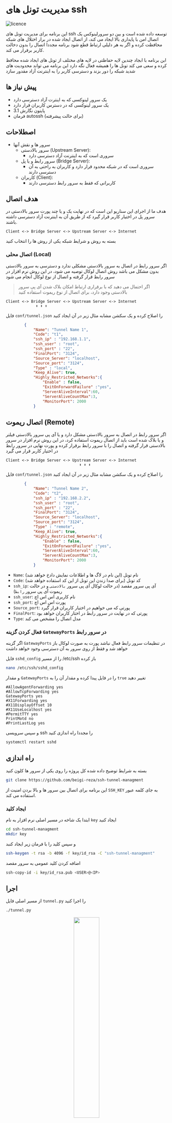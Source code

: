 # مدیریت تونل های ssh
![licence](https://img.shields.io/github/license/beigi-reza/ssh-tunnel-managment)

این برنامه برای مدیریت تونل های ssh توسعه داده شده است و بین دو سرورلینوکس یک اتصال امن با پایداری بالا ایجاد می کند، از اتصال ایجاد شده در برار اختلال های شبکه محافظت کرده و اگر به هر دلیلی ارتباط قطع شود برنامه مجددا اتصال  را بدون دخالت کاربر برقرار می کند. 

ابن برنامه با ابجاد چندین لایه حفاظتی در لایه های مختلف از تونل های ایجاد شده محافظ کرده و سعی می کتد تونل ها را همیشه فعال نگه دارد
این برنامه می تواند محدودیت های شدید شبکه را دور بزند و دسترسی کاربر را به اینترنت آزاد مقدور سازد


## پیش نیاز ها

- یک سرور لینوکسی که به اینترت آزاد دسترسی دارد
- یک سرور لینوکسی که در دسترس کاربران قرار دارد
- پایتون نگارش 3.1
- فرمان autossh (برای حالت پیشرفته)


## اصطلاحات
-  سرور ها و نقش آنها
    - سرور بالادستی (Upstream Server):
        - سروری است که به اینترنت آزاد دسترسی دارد         
    - سرور رابط و یا پل (Bridge Server):
        -  سروری است که در شبکه محدود قرار دارد و کاربران به راحتی به آن دسترسی دارند 
    - کاربران (Client): 
        - کاربرانی که فقط به سرور رابط دسترسی دارند 

## هدف اتصال
هدف ما از اجرای این سناریو این است که در نهایت یک و یا چند پورت سرور بالادستی در سرور پل در اختیار کاربر قرار گیرد که از طریق آن به اینترنت آزاد دسترسی داشته باشند.

```
Client <-> Bridge Server <-> Upstream Server <-> Internet
```

بسته به روش و شرایط شبکه یکی از روش ها را انتخاب کنید

### اتصال محلی (Local)

اگر سرور رابط در اتصال به سرور بالادستی مشکلی ندارد و دسترسی به سرور بالادستی بدون مشکل می باشد روش اتصال لوکال توصیه می شود، در این روش نرم افزار در سرور رابط قرار گرفته و اتصال از نوع لوکال انجام می شود 

>اگر احتمال می دهید که با برقراری ارتباط امکان بلاک شدن آی پی سرور بالادستی وجود دارد، برای اتصال از نوع ریموت استفاده کنید

```
Client <-> Bridge Server <-> Upstream Server <-> Internet
             ⬆️ ⬆️ ⬆️
 ```

فایل `conf/tunnel.json` را اصلاح کرده و یک سکشن مشابه مثال زیر در آن ایجاد کنید 

```json
        {
            "Name": "Tunnel Name 1",
            "Code": "t1",
            "ssh_ip" : "192.168.1.1",
            "ssh_user" : "root",
            "ssh_port" : "22",            
            "FinalPort": "3124",
            "Source_Server": "localhost",
            "Source_port": "3124",
            "Type" : "local",
            "Keep_Alive": true,
            "Highly_Restricted_Networks":{
                "Enable" : false,
                "ExitOnForwardFailure" :"yes",
                "ServerAliveInterval":60,
                "ServerAliveCountMax":3,
                "MonitorPort": 2000
            }                
```

## اتصال ریموت (Remote)

اگر سرور رابط در اتصال به سرور بالادستی مشکل دارد و یا آی پی سرور بالادستی فیلتر و یا بلاک شده است باید از اتصال ریموت استفاده کرد، 
در این روش نرم افزار در سرور بالادستی قرار گرفته و اتصال را با سرور رابط برقرار کرده و پورت نهایی در سرور رابط در اختیار کاربر قرار می گیرد 

```
Client <-> Bridge Server <-> Upstream Server <-> Internet
                                ⬆️ ⬆️ ⬆️
 ```


فایل `conf/tunnel.json` را اصلاح کرده و یک سکشن مشابه مثال زیر در آن ایجاد کنید 

```json
        {
            "Name": "Tunnel Name 2",
            "Code": "t2",
            "ssh_ip" : "192.168.2.2",
            "ssh_user" : "root",
            "ssh_port" : "22",            
            "FinalPort": "3124",
            "Source_Server": "localhost",
            "Source_port": "3124",
            "Type" : "remote",
            "Keep_Alive": true,
            "Highly_Restricted_Networks":{
                "Enable" : false,
                "ExitOnForwardFailure" :"yes",
                "ServerAliveInterval":60,
                "ServerAliveCountMax":3,
                "MonitorPort": 2000
            }                
```

- `Name`: نام تونل (این نام در لاگ ها و اطلاعات نمایش دادخ خواهد شد)
- `Code`: کد تونل (برای صدا زندن این تونل از این کد استفاده خواهد شد)
- `ssh_ip`: آی پی سرور مقصد (در حالت لوکال آی پی سرور `بالادستی` و در حالت ریموت آی پی سرور `رابط`)
- `ssh_user`: نام کاربری اس اس اچ
- `ssh_port`: پورت اس اس اچ
- `Source_port`: پورتی که می خواهیم در اختیار کاربران قرار گیرد
- `FinalPort`: پورتی که در نهایت در سرور رابط در اختار کاربران خواهد بود 
- `Type`: مدل اتصال را مشخص می کند 


### فعال کردن گزینه `GatewayPorts` در سرور رابط

اگر گزینه `GatewayPorts` در تنظیمات سرور رابط فعال نباشد پورت به صورت لوکال باز خواهد شد و فقط از روی سرور به آن دسترسی وجود خواهد داشت 

فایل `sshd_config` را از مسیر /etc/ssh باز کرده

```bash 
nano /etc/ssh/sshd_config
```
و مقدار `GatewayPorts` را در فایل پیدا کرده و مقدار آن را به `true` تغییر دهید 

```config
#AllowAgentForwarding yes
#AllowTcpForwarding yes
GatewayPorts yes
#X11Forwarding yes
#X11DisplayOffset 10
#X11UseLocalhost yes
#PermitTTY yes
PrintMotd no
#PrintLastLog yes
```

و سپس سرویسی ssh را مجددا راه اندازی کنید

```bash
systemctl restart sshd
```


## راه اندازی
بسته به شرایط توضیح داده شده کل پروژه را روی یکی از سرور ها کلون کنید


```bash
git clone https://github.com/beigi-reza/ssh-tunnel-managment
```
این برنامه برای اتصال بین سرور ها و بالا بردن امنیت از `SSH_KEY` به جای کلمه عبور استفاده می کند.

### ایجاد کلید

ابتدا یک شاخه در مسیر اصلی نرم افزار به نام `key` ایجاد کنید

```bash
cd ssh-tunnel-managment
mkdir key
```
و سپس کلید را با فرمان زیر ایجاد کنبد

```bash
ssh-keygen -t rsa -b 4096 -f key/id_rsa -C "ssh-tunnel-managment"
```
اضافه کردن کلید عمومی به سرور مقصد 

```bash
ssh-copy-id -i key/id_rsa.pub <USER>@<IP>
```

## اجرا

از مسیر اصلی فایل `tunnel.py` را اجرا کنید 

```bash
./tunnel.py
```

<p align="center">
    <img src="docs/MainMenu.png" style="width:40%; height:auto;">
</p>

برای استارت همه توتل ها کلید `s` را بزنید 

<p align="center">
    <img src="docs/MainMenu-started.png" style="width:40%; height:auto;">
</p>

برای توقف همه تونل ها کلید `d` را بزنید 

### مدیریت تونل ها

برای مشاهده جزییات یک کلبد و تغییر وضعیت آن کد آن را در منوی اصلی وارد کنید

<p align="center">
    <img src="docs/tunnel-detail.png" style="width:50%; height:auto;">
</p>


##  حالت محدودیت شدید شبکه

 در حالت معمولی این نرم افزار از تونل های بر قرار شده در برابر اختلالات شبکه محافظت می کند ولی اگر با اختلالات شدید شبکه روبرو هستید و یا به دلیل تنظیمات انجام شده در سطج ارائه دهنده خدمات و یا زیر ساخت اتصالات تونل پس از مدتی قطع می شوند بهتر است حالت `محدودیت شدید شبکه` را فعال کنید 

## فعال سازی حالت محدودیت شدید شبکه

نرم افزار autossh را بر روی سرور نصب کنید


in Debian/Ubuntu

```bash
sudo apt update
sudo apt-get install autossh
```

in Fedora/Centos/RHEL

```bash
sudo yum install autossh
```

in Arch Linux
```bash
sudo pacman -S autossh
```

در تنظیمات تونل تغییرات زیر را اعمال کنید

در بخش `Highly_Restricted_Networks` گزینه `Enable` را `true` کنید 

```json
        {
            "Name": "Tunnel Name 2",
            "Code": "t2",
            "ssh_ip" : "192.168.2.2",
            "ssh_user" : "root",
            "ssh_port" : "22",            
            "FinalPort": "3124",
            "Source_Server": "localhost",
            "Source_port": "3124",
            "Type" : "remote",
            "Keep_Alive": true,
            "Highly_Restricted_Networks":{
                "Enable" : true,
                "ExitOnForwardFailure" :"yes",
                "ServerAliveInterval":60,
                "ServerAliveCountMax":3,
                "MonitorPort": 
            }                
```

### مانیتور کردن پورت 
اگر امکان دسترسی به پورت های دیگری در سرور مقصد دارید یک پورت دیگر را برای تونل تخصیص دهید و در بخش `MonitorPort` وارد کنید . 
دقت کنید این پورت در سرور مقصد باز خواهد شد و بایدبرای هر تونل  اختصاصی باشد 
مقدار `0` این گزینه را غیر فعال می کند

```json
{
    ..
    ..    
    "Keep_Alive": true,
    "Highly_Restricted_Networks":{
        "Enable" : true,
        "ExitOnForwardFailure" :"yes",
        "ServerAliveInterval":60,
        "ServerAliveCountMax":3,
        "MonitorPort": 2100    
}
```

## زنده نگهداشتن تونل در هر شرایط

در صورت راه اندازی سرویس `keep-alive` تونل های برقرار شده تحت هر شرایطی فعال نگه داشته خواهند شد، حتی با راه اندازی مجدد و یا بسته شدن تونل توسط کاربر تونل مجددا فعال خواهد شد.
تنها راه غیر متوقف کردن تونل ها توقف سرویس `keep-alive`خواهد بود.

برای اینکه یک تونل در حالت `keep-alive` نگهداشته شود، گزینه `keep-live` در تنظیمات آن باید در حالت `true` باشد


```json
        {
            ..
            ...
            "Source_port": "3124",
            "Type" : "remote",
            "Keep_Alive": true,
            ..
            ..
        }
```

### فعال کردن سرویس keep-alive

یک شاخه به نام logs در مسیر اصلی نرم افزار ایجاد کنید

```bash
mkdir logs
```

یک فایل به نام `keep-alive.service` در مسیر `/etc/systemd/system/` ایجاد کنید 


```bash
nano /etc/systemd/system/keep-alive.service
```

خطوط آن را به آن اضافه کنید و در صورت لزوم مسیر نرم افزار را اصلاح کنید

```
[Unit]
Description=Keep Alive Service
After=network.target

[Service]
User=root
WorkingDirectory=/root/ssh-tunnel-managment
ExecStart=/usr/bin/python3 /ssh-tunnel-managment/keep-alive.py
Restart=always
RestartSec=10

[Install]
WantedBy=multi-user.target
```

سرویس را فعال کنید 

```bash
sudo systemctl daemon-reload
sudo systemctl enable keep-alive.service
```

و برای راه اندازی

```bash
sudo systemctl start keep-alive.service
```

برای بررسی وضعیت تونل ها می توانید فایل `tunnel.py` را اجرا کنید و یا از فایل `KeepAlivelog.csv` ایجاد شده در شاخه لاگ مراجه کنید

```bash
tail -f logs/KeepAlivelog.csv
```

## اجرا به صورت پارمتر های خط فرمان (Command line Argument)

امکان راه اندای و یا توقف تونل ها از طریق حط فرمان هم وجود دارد 


راه اندازی همه تونل ها
```
./tunnel.py -s
```

توقف همه تونل ها
```
./tunnel.py -d
```

راه اندازی مجدد تونل ها
```
./tunnel.py -s
```

## مشکلات رایج

تونل فعال نمی شود وبا بلافاصله پس از فعال شدن غیر فعال می گردد

 - ایراد در تنظیمات 
 - پورت نهایی آزاد نمی باشد.
 - کلید ssh به درستی راه اندازی نشده است.

تونل فعال است و پورت مقصد هم باز شده است ولی هیچ اطلاعاتی دریافت نمی گردد
 
 - پورت مبدا اشتباه است 
 - اگر نوع تونل ریموت می باشد، گزینه GatewayPorts درتنظیمات سرور پل فعال نشده است .



